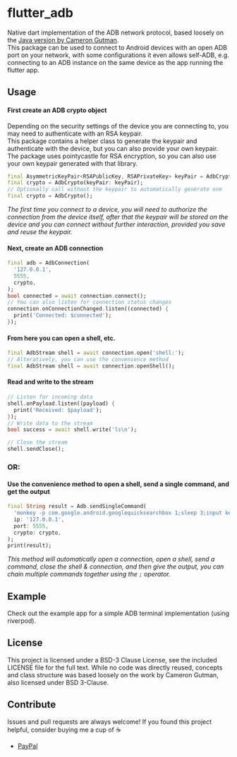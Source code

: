 # flutter_adb

Native dart implementation of the ADB network protocol, based loosely on the [Java version by Cameron Gutman](https://github.com/cgutman/AdbLib).  
This package can be used to connect to Android devices with an open ADB port on your network, with some configurations it even allows self-ADB, e.g. connecting to an ADB instance on the same device as the app running the flutter app.

## Usage

#### First create an ADB crypto object

Depending on the security settings of the device you are connecting to, you may need to authenticate with an RSA keypair.  
This package contains a helper class to generate the keypair and authenticate with the device, but you can also provide your own keypair.  
The package uses pointycastle for RSA encryption, so you can also use your own keypair generated with that library.  

```dart
final AsymmetricKeyPair<RSAPublicKey, RSAPrivateKey> keyPair = AdbCrypto.generateRSAKeyPair();
final crypto = AdbCrypto(keyPair: keyPair);
// Optionally call without the keypair to automatically generate one
final crypto = AdbCrypto();
```
*The first time you connect to a device, you will need to authorize the connection from the device itself, after that the keypair will be stored on the device and you can connect without further interaction, provided you save and reuse the keypair.*  

#### Next, create an ADB connection
```dart
final adb = AdbConnection(
  '127.0.0.1',
  5555,
  crypto,
);
bool connected = await connection.connect();
// You can also listen for connection status changes
connection.onConnectionChanged.listen((connected) {
  print('Connected: $connected');
});
```
#### From here you can open a shell, etc.
```dart
final AdbStream shell = await connection.open('shell:');
// Alteratively, you can use the convenience method
final AdbStream shell = await connection.openShell();
```
#### Read and write to the stream
```dart
// Listen for incoming data
shell.onPayload.listen((payload) {
  print('Received: $payload');
});
// Write data to the stream
bool success = await shell.write('ls\n');

// Close the stream
shell.sendClose();
```

### OR:
#### Use the convenience method to open a shell, send a single command, and get the output
```dart
final String result = Adb.sendSingleCommand(
  'monkey -p com.google.android.googlequicksearchbox 1;sleep 3;input keyevent KEYCODE_HOME',
  ip: '127.0.0.1',
  port: 5555,
  crypto: crypto,
);
print(result);
```
*This method will automatically open a connection, open a shell, send a command, close the shell & connection, and then give the output, you can chain multiple commands together using the `;` operator.*
## Example
Check out the example app for a simple ADB terminal implementation (using riverpod).

## License
This project is licensed under a BSD-3 Clause License, see the included LICENSE file for the full text.
While no code was directly reused, concepts and class structure was based loosely on the work by Cameron Gutman, also licensed under BSD 3-Clause.

## Contribute
Issues and pull requests are always welcome!
If you found this project helpful, consider buying me a cup of :coffee:
- [PayPal](https://www.paypal.me/bymedev)